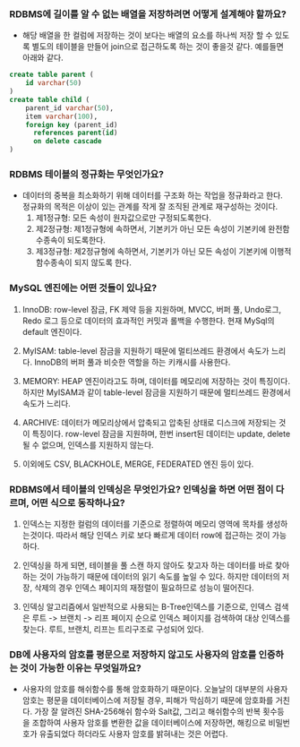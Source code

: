 ### RDBMS에 길이를 알 수 없는 배열을 저장하려면 어떻게 설계해야 할까요?  
  
  *  해당 배열을 한 컬럼에 저장하는 것이 보다는 배열의 요소를 하나씩 저장 할 수 있도록 별도의 테이블을 만들어 join으로 접근하도록 하는 것이 좋을것 같다. 예를들면 아래와 같다.  
  ```sql
  create table parent (
      id varchar(50)
  )
  create table child (
      parent_id varchar(50),
      item varchar(100),
      foreign key (parent_id)
        references parent(id)
        on delete cascade
  )
  ```  

### RDBMS 테이블의 정규화는 무엇인가요?  

  * 데이터의 중복을 최소화하기 위해 데이터를 구조화 하는 작업을 정규화라고 한다. 정규화의 목적은 이상이 있는 관계를 작게 잘 조직된 관계로 재구성하는 것이다.
    1. 제1정규형: 모든 속성이 원자값으로만 구정되도록한다.
    2. 제2정규형: 제1정규형에 속하면서, 기본키가 아닌 모든 속성이 기본키에 완전함수종속이 되도록한다.
    3. 제3정규형: 제2정규형에 속하면서, 기본키가 아닌 모든 속성이 기본키에 이행적 함수종속이 되지 않도록 한다.

### MySQL 엔진에는 어떤 것들이 있나요?

  1. InnoDB: row-level 잠금, FK 제약 등을 지원하며, MVCC, 버퍼 풀, Undo로그, Redo 로그 등으로 데이터의 효과적인 커밋과 롤백을 수행한다. 현재 MySql의 default 엔진이다.

  2. MyISAM: table-level 잠금을 지원하기 때문에 멀티쓰레드 환경에서 속도가 느리다. InnoDB의 버퍼 풀과 비슷한 역할을 하는 키캐시를 사용한다.

  3. MEMORY: HEAP 엔진이라고도 하며, 데이터를 메모리에 저장하는 것이 특징이다. 하지만 MyISAM과 같이 table-level 잠금을 지원하기 때문에 멀티쓰레드 환경에서 속도가 느리다.

  4. ARCHIVE: 데이터가 메모리상에서 압축되고 압축된 상태로 디스크에 저장되는 것이 특징이다. row-level 잠금을 지원하며, 한번 insert된 데이터는 update, delete 될 수 없으며, 인덱스를 지원하지 않는다.

  5. 이외에도 CSV, BLACKHOLE, MERGE, FEDERATED 엔진 등이 있다.

### RDBMS에서 테이블의 인덱싱은 무엇인가요? 인덱싱을 하면 어떤 점이 다르며, 어떤 식으로 동작하나요?

  1. 인덱스는 지정한 컬럼의 데이터를 기준으로 정렬하여 메모리 영역에 목차를 생성하는것이다. 따라서 해당 인덱스 키로 보다 빠르게 데이터 row에 접근하는 것이 가능하다. 
  
  2. 인덱싱을 하게 되면, 테이블을 풀 스캔 하지 않아도 찾고자 하는 데이터를 바로 찾아하는 것이 가능하기 때문에 데이터의 읽기 속도를 높일 수 있다. 하지만 데이터의 저장, 삭제의 경우 인덱스 페이지의 재정렬이 필요하므로 성능이 떨어진다. 

  3. 인덱싱 알고리즘에서 일반적으로 사용되는 B-Tree인덱스를 기준으로, 인덱스 검색은 루트 -> 브랜치 -> 리프 페이지 순으로 인덱스 페이지를 검색하여 대상 인덱스를 찾는다. 루트, 브랜치, 리프는 트리구조로 구성되어 있다.


### DB에 사용자의 암호를 평문으로 저장하지 않고도 사용자의 암호를 인증하는 것이 가능한 이유는 무엇일까요?

  * 사용자의 암호를 해쉬함수를 통해 암호화하기 때문이다. 오늘날의 대부분의 사용자 암호는 평문을 데이터베이스에 저장될 경우, 피해가 막심하기 때문에 암호화를 거친다. 가장 잘 알려진 SHA-256해쉬 함수와 Salt값, 그리고 해쉬함수의 반복 횟수등을 조합하여 사용자 암호를 변환한 값을 데이터베이스에 저장하면, 해킹으로 비밀번호가 유출되었다 하더라도 사용자 암호를 밝혀내는 것은 어렵다.

